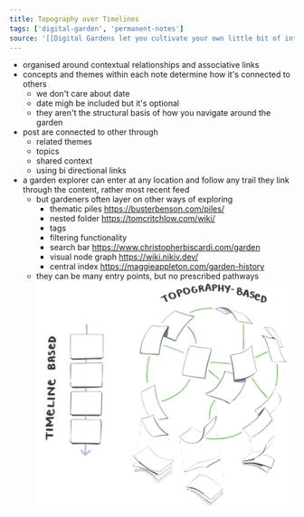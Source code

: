 ```yaml
---
title: Topography over Timelines
tags: ['digital-garden', 'permanent-notes']
source: '[[Digital Gardens let you cultivate your own little bit of internet]]'
---
```


- organised around contextual relationships and associative links
- concepts and themes within each note determine how it's connected to others
	- we don't care about date
	- date migh be included but it's optional
	- they aren't the structural basis of how you navigate around the garden
- post are connected to other through
	- related themes
	- topics
	- shared context 
	- using bi directional links
- a garden explorer can enter at any location and follow any trail they link through the content, rather most recent feed
  - but gardeners often layer on other ways of exploring
	- thematic piles https://busterbenson.com/piles/
	- nested folder https://tomcritchlow.com/wiki/
	- tags
	- filtering functionality
	- search bar https://www.christopherbiscardi.com/garden
	- visual node graph https://wiki.nikiv.dev/
	- central index https://maggieappleton.com/garden-history
  - they can be many entry points, but no prescribed pathways
![topography](topography.png)